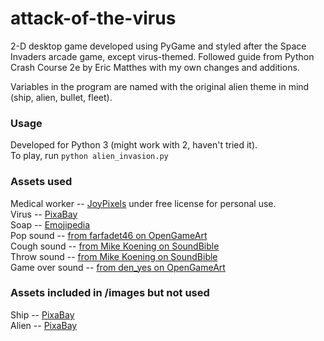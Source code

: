 # attack-of-the-virus  

2-D desktop game developed using PyGame and styled after the Space Invaders arcade game, except virus-themed. Followed guide from Python Crash Course 2e by Eric Matthes with my own changes and additions.  

Variables in the program are named with the original alien theme in mind (ship, alien, bullet, fleet).

### Usage  
Developed for Python 3 (might work with 2, haven't tried it).  
To play, run `python alien_invasion.py`  

### Assets used 
Medical worker -- [JoyPixels](https://www.joypixels.com/emoji) under free license for personal use.  
Virus -- [PixaBay](https://pixabay.com/vectors/corona-coronavirus-virus-pandemic-4919644/)  
Soap -- [Emojipedia](https://emojipedia.org/emojipedia/)  
Pop sound -- [from farfadet46 on OpenGameArt](https://opengameart.org/content/bubbles-pop)  
Cough sound -- [from Mike Koening on SoundBible](http://soundbible.com/1864-Male-Cough.html)  
Throw sound -- [from Mike Koening on SoundBible](http://soundbible.com/1726-Karate-Kid-Punch.html)  
Game over sound -- [from den_yes on OpenGameArt](https://opengameart.org/content/game-over-soundold-school)  

### Assets included in /images but not used  
Ship -- [PixaBay](https://pixabay.com/illustrations/space-rocket-escape-nasa-spaceship-3800434/)  
Alien -- [PixaBay](https://pixabay.com/vectors/spaceships-cosmic-retro-155165/)  
